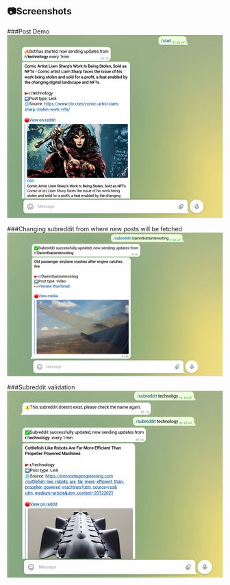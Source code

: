 ## 📷Screenshots

###Post Demo
![Post Demo](/demo/post_demo.png)

###Changing subreddit from where new posts will be fetched
![subreddit change](/demo/change_sub_demo.png)

###Subreddit validation
![subreddit validation](/demo/subreddit_validation_demo.png)
